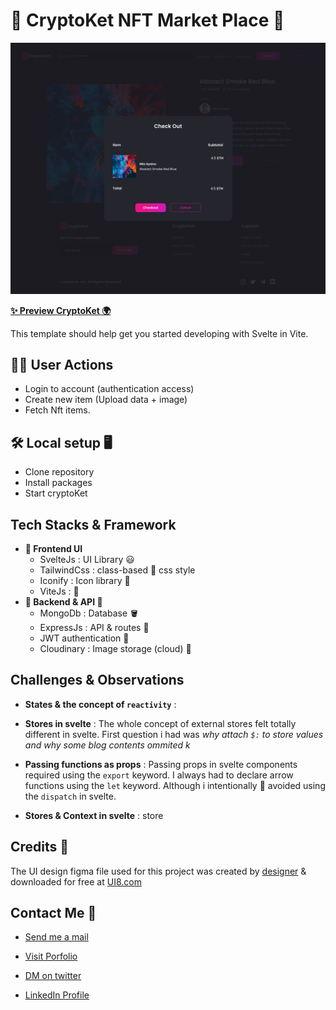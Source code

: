 # **🎨 CryptoKet NFT Market Place 🤖**

![CryptoKet Screenshot](/screenshot.png)

**[✨ Preview CryptoKet 🌍]("https://cryptoket-nft.vercel.app")**

This template should help get you started developing with Svelte in Vite.

## **🧑‍🏭 User Actions**

- Login to account (authentication access)
- Create new item (Upload data + image)
- Fetch Nft items.

## **🛠️ Local setup 🖥️**

- Clone repository
- Install packages
- Start cryptoKet

## **Tech Stacks & Framework**

- **🍰 Frontend UI**
  - SvelteJs : UI Library 😃
  - TailwindCss : class-based 🎨 css style
  - Iconify : Icon library 👃
  - ViteJs : 🤔
- **🍝 Backend & API 🌵**
  - MongoDb : Database 🪣
  - ExpressJs : API & routes 🔌
  - JWT authentication 🔏
  - Cloudinary : Image storage (cloud) 🧃

## Challenges & Observations

- **States & the concept of `reactivity`** :

- **Stores in svelte** : The whole concept of external stores felt totally different in svelte. First question i had was _why attach `$:` to store values and why some blog contents ommited k_

- **Passing functions as props** : Passing props in svelte components required using the `export` keyword. I always had to declare arrow functions using the `let` keyword. Although i intentionally 🧐 avoided using the `dispatch` in svelte.

- **Stores & Context in svelte** : store

## **Credits 🤟**

The UI design figma file used for this project was created by [designer]("https//designer") & downloaded for free at [UI8.com]('https://ui8.com')

## **Contact Me 💓**

- [Send me a mail]("https://mail")

- [Visit Porfolio]("https://")

- [DM on twitter]("https/twitter")

- [LinkedIn Profile]("https/twitter")
